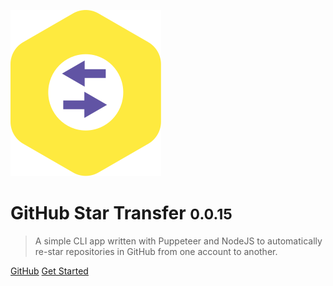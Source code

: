 <!-- _coverpage.md -->

![logo](logo2.svg)

# GitHub Star Transfer <small>0.0.15</small>

> A simple CLI app written with Puppeteer and NodeJS to automatically re-star repositories in GitHub from one account to another.

<!-- * Simple and lightweight (~19kB gzipped)
* No statically built html files
* Multiple themes -->

[GitHub](https://github.com/alexlee-dev/GitHub-Star-Transfer)
[Get Started](#github-star-transfer)